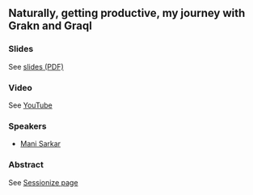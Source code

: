 ## Naturally, getting productive, my journey with Grakn and Graql

### Slides

See [slides (PDF)](../../../examples/data/databases/graph/grakn/presentations/GraknCosmos2020/Naturally,-getting-productive,-my-journey-with-Grakn-and-Graql.pdf)

### Video

See [YouTube](https://www.youtube.com/watch?v=Cef2nPEmybs)

### Speakers

- [Mani Sarkar](http://github.com/neomatrix369)

### Abstract

See [Sessionize page](https://sessionize.com/s/mani-sarkar/naturally_getting_productive_with_g/25601)
